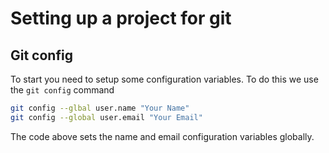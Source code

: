 # Setting up a project for git

## Git config

To start you need to setup some configuration variables. To do this we use the `git config` command

```bash
git config --glbal user.name "Your Name"
git config --global user.email "Your Email"
```

The code above sets the name and email configuration variables globally.
